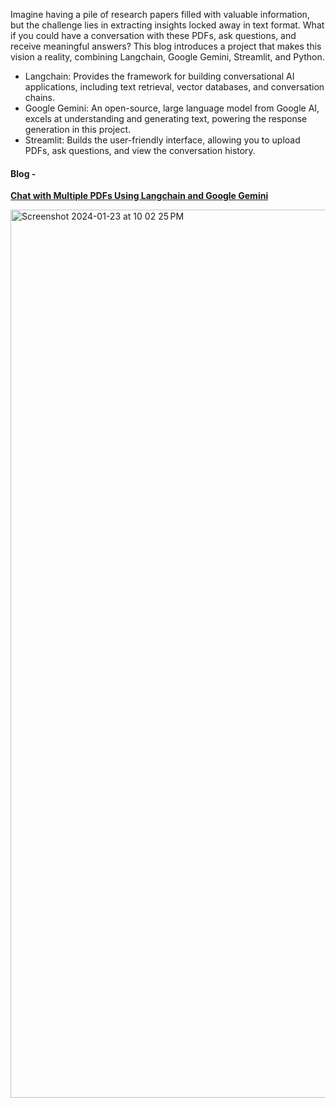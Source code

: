 Imagine having a pile of research papers filled with valuable information, but the challenge lies in extracting insights locked away in text format. What if you could have a conversation with these PDFs, ask questions, and receive meaningful answers? This blog introduces a project that makes this vision a reality, combining Langchain, Google Gemini, Streamlit, and Python.

- Langchain: Provides the framework for building conversational AI applications, including text retrieval, vector databases, and conversation chains.
- Google Gemini: An open-source, large language model from Google AI, excels at understanding and generating text, powering the response generation in this project.
- Streamlit: Builds the user-friendly interface, allowing you to upload PDFs, ask questions, and view the conversation history.

#### Blog -
<a href="https://medium.com/@aint-that-easy/aint-that-easy-3-chat-with-multiple-pdfs-using-langchain-and-google-gemini-720ad3bf5969">**Chat with Multiple PDFs Using Langchain and Google Gemini**</a>

<img width="1421" alt="Screenshot 2024-01-23 at 10 02 25 PM" src="https://github.com/aakriti1318/RAG-Use-cases/assets/56245613/b7c04d9e-bdc5-4b6a-b837-071f6095ea3b">
